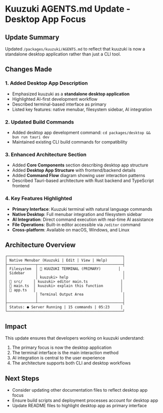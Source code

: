 # Kuuzuki AGENTS.md Update - Desktop App Focus

## Update Summary

Updated `/packages/kuuzuki/AGENTS.md` to reflect that kuuzuki is now a standalone desktop application rather than just a CLI tool.

## Changes Made

### 1. Added Desktop App Description
- Emphasized kuuzuki as a **standalone desktop application**
- Highlighted AI-first development workflow
- Described terminal-based interface as primary
- Listed key features: native menubar, filesystem sidebar, AI integration

### 2. Updated Build Commands
- Added desktop app development command: `cd packages/desktop && bun run tauri dev`
- Maintained existing CLI build commands for compatibility

### 3. Enhanced Architecture Section
- Added **Core Components** section describing desktop app structure
- Added **Desktop App Structure** with frontend/backend details
- Added **Command Flow** diagram showing user interaction patterns
- Described Tauri-based architecture with Rust backend and TypeScript frontend

### 4. Key Features Highlighted
- **Primary Interface**: Kuuzuki terminal with natural language commands
- **Native Desktop**: Full menubar integration and filesystem sidebar
- **AI Integration**: Direct command execution with real-time AI assistance
- **File Operations**: Built-in editor accessible via `/editor` command
- **Cross-platform**: Available on macOS, Windows, and Linux

## Architecture Overview

```
┌─────────────────────────────────────────────────────┐
│ Native Menubar (Kuuzuki | Edit | View | Help)       │
├─────────────┬───────────────────────────────────────┤
│ Filesystem  │ 🚀 KUUZUKI TERMINAL (PRIMARY)        │
│ Sidebar     │                                       │
│             │ kuuzuki> help                         │
│ 📁 src/     │ kuuzuki> editor main.ts               │
│ 📄 main.ts  │ kuuzuki> explain this function        │
│ 📄 app.ts   │                                       │
│             │ Terminal Output Area                  │
│             │                                       │
├─────────────┴───────────────────────────────────────┤
│ Status: ● Server Running | 15 commands | 05:23     │
└─────────────────────────────────────────────────────┘
```

## Impact

This update ensures that developers working on kuuzuki understand:
1. The primary focus is now the desktop application
2. The terminal interface is the main interaction method
3. AI integration is central to the user experience
4. The architecture supports both CLI and desktop workflows

## Next Steps

- Consider updating other documentation files to reflect desktop app focus
- Ensure build scripts and deployment processes account for desktop app
- Update README files to highlight desktop app as primary interface